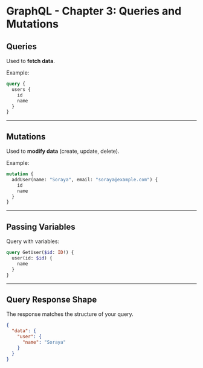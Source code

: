 # GraphQL - Chapter 3: Queries and Mutations

## Queries

Used to **fetch data**.

Example:
```graphql
query {
  users {
    id
    name
  }
}
```
-----------------------------------
## Mutations

Used to **modify data** (create, update, delete).

Example:
```graphql
mutation {
  addUser(name: "Soraya", email: "soraya@example.com") {
    id
    name
  }
}
```
-----------------------------------
## Passing Variables

Query with variables:
```graphql
query GetUser($id: ID!) {
  user(id: $id) {
    name
  }
}
```
-----------------------------------
## Query Response Shape

The response matches the structure of your query.

```json
{
  "data": {
    "user": {
      "name": "Soraya"
    }
  }
}
```